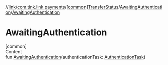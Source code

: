 //[link](../../../index.md)/[com.tink.link.payments](../../index.md)/[[common]TransferStatus](../index.md)/[AwaitingAuthentication](index.md)/[AwaitingAuthentication](-awaiting-authentication.md)



# AwaitingAuthentication  
[common]  
Content  
fun [AwaitingAuthentication](-awaiting-authentication.md)(authenticationTask: [AuthenticationTask](../../../com.tink.link.authentication/[common]-authentication-task/index.md))  



